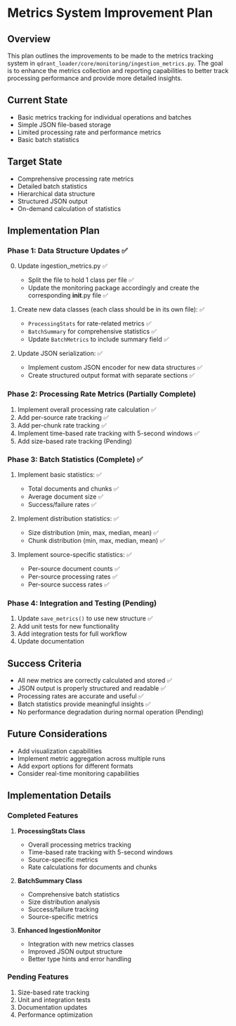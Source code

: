 # Metrics System Improvement Plan

## Overview

This plan outlines the improvements to be made to the metrics tracking system in `qdrant_loader/core/monitoring/ingestion_metrics.py`. The goal is to enhance the metrics collection and reporting capabilities to better track processing performance and provide more detailed insights.

## Current State

- Basic metrics tracking for individual operations and batches
- Simple JSON file-based storage
- Limited processing rate and performance metrics
- Basic batch statistics

## Target State

- Comprehensive processing rate metrics
- Detailed batch statistics
- Hierarchical data structure
- Structured JSON output
- On-demand calculation of statistics

## Implementation Plan

### Phase 1: Data Structure Updates ✅

0. Update ingestion_metrics.py ✅
   - Split the file to hold 1 class per file ✅
   - Update the monitoring package accordingly and create the corresponding __init__.py file ✅

1. Create new data classes (each class should be in its own file): ✅
   - `ProcessingStats` for rate-related metrics ✅
   - `BatchSummary` for comprehensive statistics ✅
   - Update `BatchMetrics` to include summary field ✅

2. Update JSON serialization: ✅
   - Implement custom JSON encoder for new data structures ✅
   - Create structured output format with separate sections ✅

### Phase 2: Processing Rate Metrics (Partially Complete)

1. Implement overall processing rate calculation ✅
2. Add per-source rate tracking ✅
3. Add per-chunk rate tracking ✅
4. Implement time-based rate tracking with 5-second windows ✅
5. Add size-based rate tracking (Pending)

### Phase 3: Batch Statistics (Complete) ✅

1. Implement basic statistics: ✅
   - Total documents and chunks ✅
   - Average document size ✅
   - Success/failure rates ✅

2. Implement distribution statistics: ✅
   - Size distribution (min, max, median, mean) ✅
   - Chunk distribution (min, max, median, mean) ✅

3. Implement source-specific statistics: ✅
   - Per-source document counts ✅
   - Per-source processing rates ✅
   - Per-source success rates ✅

### Phase 4: Integration and Testing (Pending)

1. Update `save_metrics()` to use new structure ✅
2. Add unit tests for new functionality
3. Add integration tests for full workflow
4. Update documentation

## Success Criteria

- All new metrics are correctly calculated and stored ✅
- JSON output is properly structured and readable ✅
- Processing rates are accurate and useful ✅
- Batch statistics provide meaningful insights ✅
- No performance degradation during normal operation (Pending)

## Future Considerations

- Add visualization capabilities
- Implement metric aggregation across multiple runs
- Add export options for different formats
- Consider real-time monitoring capabilities

## Implementation Details

### Completed Features

1. __ProcessingStats Class__
   - Overall processing metrics tracking
   - Time-based rate tracking with 5-second windows
   - Source-specific metrics
   - Rate calculations for documents and chunks

2. __BatchSummary Class__
   - Comprehensive batch statistics
   - Size distribution analysis
   - Success/failure tracking
   - Source-specific metrics

3. __Enhanced IngestionMonitor__
   - Integration with new metrics classes
   - Improved JSON output structure
   - Better type hints and error handling

### Pending Features

1. Size-based rate tracking
2. Unit and integration tests
3. Documentation updates
4. Performance optimization
